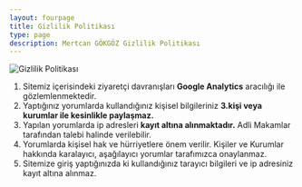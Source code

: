 ```yaml
---
layout: fourpage
title: Gizlilik Politikası
type: page
description: Mertcan GÖKGÖZ Gizlilik Politikası
---
```


![Gizlilik Politikası](/assets/gizlilikgorsel1.jpg)

1. Sitemiz içerisindeki ziyaretçi davranışları **Google Analytics** aracılığı ile gözlemlenmektedir.
2. Yaptığınız yorumlarda kullandığınız kişisel bilgileriniz **3.kişi veya kurumlar ile kesinlikle paylaşmaz.**
3. Yapılan yorumlarda ip adresleri **kayıt altına alınmaktadır.** Adli Makamlar tarafından talebi halinde verilebilir.
4. Yorumlarda kişisel hak ve hürriyetlere önem verilir. Kişiler ve Kurumlar hakkında karalayıcı, aşağılayıcı yorumlar tarafımızca onaylanmaz.
5. Sitemize giriş yaptığınızda ki kullandığınız tarayıcı bilgileri ve ip adresiniz kayıt altına alınmaz.
